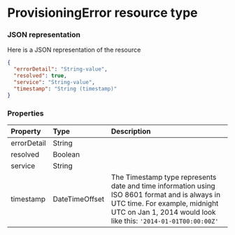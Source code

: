 # ProvisioningError resource type



### JSON representation

Here is a JSON representation of the resource

<!-- {
  "blockType": "resource",
  "optionalProperties": [

  ],
  "@odata.type": "microsoft.graph.provisioningerror"
}-->

```json
{
  "errorDetail": "String-value",
  "resolved": true,
  "service": "String-value",
  "timestamp": "String (timestamp)"
}

```
### Properties
| Property	   | Type	|Description|
|:---------------|:--------|:----------|
|errorDetail|String||
|resolved|Boolean||
|service|String||
|timestamp|DateTimeOffset|The Timestamp type represents date and time information using ISO 8601 format and is always in UTC time. For example, midnight UTC on Jan 1, 2014 would look like this: `'2014-01-01T00:00:00Z'`|

<!-- uuid: b96497bb-7c14-471b-adc4-944c3959c2fe
2015-10-19 09:02:22 UTC -->
<!-- {
  "type": "#page.annotation",
  "description": "ProvisioningError resource",
  "keywords": "",
  "section": "documentation",
  "tocPath": ""
}-->